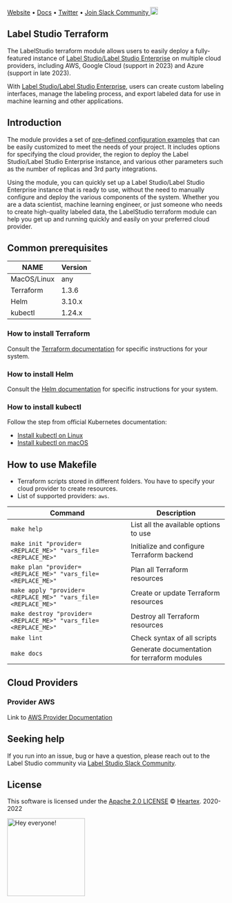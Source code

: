 [Website](https://labelstud.io/) • [Docs](https://labelstud.io/guide/) • [Twitter](https://twitter.com/labelstudiohq) • [Join Slack Community <img src="https://app.heartex.ai/docs/images/slack-mini.png" width="18px"/>](https://slack.labelstudio.heartex.com/?source=github-1)

## Label Studio Terraform
The LabelStudio terraform module allows users to easily deploy a fully-featured instance of [Label Studio/Label Studio Enterprise](https://labelstud.io/) on multiple cloud providers, including AWS, Google Cloud (support in 2023) and Azure (support in late 2023).

With [Label Studio/Label Studio Enterprise](https://labelstud.io/), users can create custom labeling interfaces, manage the labeling process, and export labeled data for use in machine learning and other applications.

## Introduction
The module provides a set of [pre-defined configuration examples](terraform/aws/examples) that can be easily customized to meet the needs of your project. It includes options for specifying the cloud provider, the region to deploy the Label Studio/Label Studio Enterprise instance, and various other parameters such as the number of replicas and 3rd party integrations.

Using the module, you can quickly set up a Label Studio/Label Studio Enterprise instance that is ready to use, without the need to manually configure and deploy the various components of the system. Whether you are a data scientist, machine learning engineer, or just someone who needs to create high-quality labeled data, the LabelStudio terraform module can help you get up and running quickly and easily on your preferred cloud provider.

## Common prerequisites

| NAME        | Version | 
|-------------|---------|
| MacOS/Linux | any     |
| Terraform   | 1.3.6   |
| Helm        | 3.10.x  |
| kubectl     | 1.24.x  |

### How to install Terraform

Consult the [Terraform documentation](https://developer.hashicorp.com/terraform/downloads) for specific instructions for your system.

### How to install Helm

Consult the [Helm documentation](https://helm.sh/docs/intro/install/) for specific instructions for your system.

### How to install kubectl

Follow the step from official Kubernetes documentation:
- [Install kubectl on Linux](https://kubernetes.io/docs/tasks/tools/install-kubectl-linux/)
- [Install kubectl on macOS](https://kubernetes.io/docs/tasks/tools/install-kubectl-macos/)


## How to use Makefile 
* Terraform scripts stored in different folders. You have to specify your cloud provider to create resources.
* List of supported providers: `aws`.

| Command                                                         | Description                                  |
|-----------------------------------------------------------------|----------------------------------------------|
| `make help`                                                     | List all the available options to use        |
| `make init "provider=<REPLACE_ME>" "vars_file=<REPLACE_ME>"`    | Initialize and configure Terraform backend   |
| `make plan "provider=<REPLACE_ME>" "vars_file=<REPLACE_ME>"`    | Plan all Terraform resources                 |
| `make apply "provider=<REPLACE_ME>" "vars_file=<REPLACE_ME>"`   | Create or update Terraform resources         |
| `make destroy "provider=<REPLACE_ME>" "vars_file=<REPLACE_ME>"` | Destroy all Terraform resources              |
| `make lint`                                                     | Check syntax of all scripts                  |
| `make docs`                                                     | Generate documentation for terraform modules |


## Cloud Providers

### Provider AWS

Link to [AWS Provider Documentation](./terraform/aws/README.md)

## Seeking help

If you run into an issue, bug or have a question, please reach out to the Label Studio
community via [Label Studio Slack Community](https://slack.labelstudio.heartex.com/).

## License

This software is licensed under the [Apache 2.0 LICENSE](/LICENSE) © [Heartex](https://www.heartex.com/). 2020-2022

<img src="https://user-images.githubusercontent.com/12534576/192582529-cf628f58-abc5-479b-a0d4-8a3542a4b35e.png" title="Hey everyone!" width="180" />
